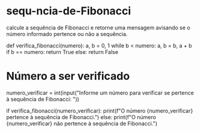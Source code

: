 # sequ-ncia-de-Fibonacci
calcule a sequência de Fibonacci e retorne uma mensagem avisando se o número informado pertence ou não a sequência.

def verifica_fibonacci(numero):
    a, b = 0, 1
    while b < numero:
        a, b = b, a + b
    if b == numero:
        return True
    else:
        return False

# Número a ser verificado
numero_verificar = int(input("Informe um número para verificar se pertence à sequência de Fibonacci: "))

if verifica_fibonacci(numero_verificar):
    print(f"O número {numero_verificar} pertence à sequência de Fibonacci.")
else:
    print(f"O número {numero_verificar} não pertence à sequência de Fibonacci.")

